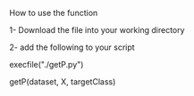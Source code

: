 How to use the function

1- Download the file into your working directory

2- add the following to your script

execfile("./getP.py")

getP(dataset, X, targetClass)
